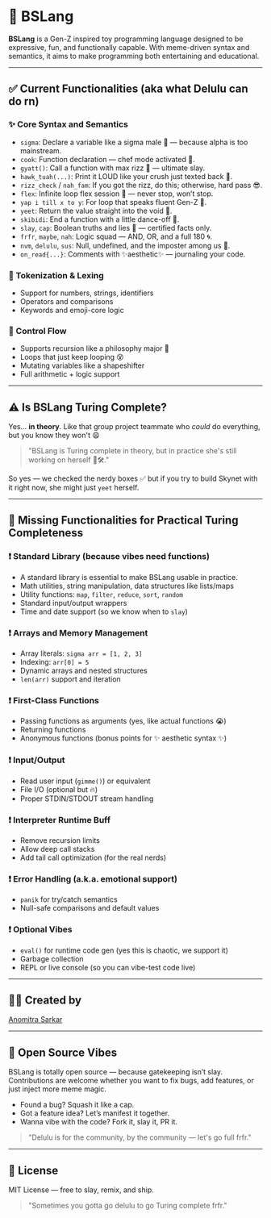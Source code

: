 # 📜 BSLang

**BSLang** is a Gen-Z inspired toy programming language designed to be expressive, fun, and functionally capable. With meme-driven syntax and semantics, it aims to make programming both entertaining and educational.

---

## ✅ Current Functionalities (aka what Delulu can do rn)

### ✨ Core Syntax and Semantics

* `sigma`: Declare a variable like a sigma male 🧠 — because alpha is too mainstream.
* `cook`: Function declaration — chef mode activated 🍳.
* `gyatt()`: Call a function with max rizz 👑 — ultimate slay.
* `hawk_tuah(...)`: Print it LOUD like your crush just texted back 📢.
* `rizz_check` / `nah_fam`: If you got the rizz, do this; otherwise, hard pass 😎.
* `flex`: Infinite loop flex session 💪 — never stop, won’t stop.
* `yap i till x to y`: For loop that speaks fluent Gen-Z 🧢.
* `yeet`: Return the value straight into the void 🚀.
* `skibidi`: End a function with a little dance-off 🎤.
* `slay`, `cap`: Boolean truths and lies 💅 — certified facts only.
* `frfr`, `maybe`, `nah`: Logic squad — AND, OR, and a full 180 🌀.
* `nvm`, `delulu`, `sus`: Null, undefined, and the imposter among us 🤨.
* `on_read{...}`: Comments with ✨aesthetic✨ — journaling your code.

### 🧠 Tokenization & Lexing

* Support for numbers, strings, identifiers
* Operators and comparisons
* Keywords and emoji-core logic

### 🔁 Control Flow

* Supports recursion like a philosophy major 🤯
* Loops that just keep looping 😵
* Mutating variables like a shapeshifter
* Full arithmetic + logic support

---

## ⚠️ Is BSLang Turing Complete?

Yes... **in theory**. Like that group project teammate who *could* do everything, but you know they won't 😩

> "BSLang is Turing complete in theory, but in practice she's still working on herself 💅🛠️."

So yes — we checked the nerdy boxes ✅ but if you try to build Skynet with it right now, she might just `yeet` herself.

---

## 🔧 Missing Functionalities for Practical Turing Completeness

### ❗ Standard Library (because vibes need functions)

* A standard library is essential to make BSLang usable in practice.
* Math utilities, string manipulation, data structures like lists/maps
* Utility functions: `map`, `filter`, `reduce`, `sort`, `random`
* Standard input/output wrappers
* Time and date support (so we know when to `slay`)

### ❗ Arrays and Memory Management

* Array literals: `sigma arr = [1, 2, 3]`
* Indexing: `arr[0] = 5`
* Dynamic arrays and nested structures
* `len(arr)` support and iteration

### ❗ First-Class Functions

* Passing functions as arguments (yes, like actual functions 😭)
* Returning functions
* Anonymous functions (bonus points for ✨ aesthetic syntax ✨)

### ❗ Input/Output

* Read user input (`gimme()`) or equivalent
* File I/O (optional but 🔥)
* Proper STDIN/STDOUT stream handling

### ❗ Interpreter Runtime Buff

* Remove recursion limits
* Allow deep call stacks
* Add tail call optimization (for the real nerds)

### ❗ Error Handling (a.k.a. emotional support)

* `panik` for try/catch semantics
* Null-safe comparisons and default values

### ❗ Optional Vibes

* `eval()` for runtime code gen (yes this is chaotic, we support it)
* Garbage collection
* REPL or live console (so you can vibe-test code live)

---

## 👨‍💻 Created by

[Anomitra Sarkar](https://github.com/AnomitraSarkar)

---

## 🤝 Open Source Vibes

BSLang is totally open source — because gatekeeping isn’t slay. Contributions are welcome whether you want to fix bugs, add features, or just inject more meme magic.

* Found a bug? Squash it like a cap.
* Got a feature idea? Let’s manifest it together.
* Wanna vibe with the code? Fork it, slay it, PR it.

> "Delulu is for the community, by the community — let's go full frfr."

---

## 📄 License

MIT License — free to slay, remix, and ship.

> "Sometimes you gotta go delulu to go Turing complete frfr."
